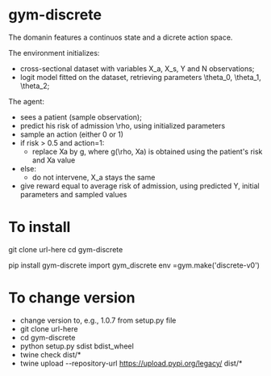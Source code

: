 # gym-discrete

The domanin features a continuos state and a dicrete action space.

The environment initializes:
- cross-sectional dataset with variables X_a, X_s, Y and N observations;
- logit model fitted on the dataset, retrieving parameters \theta_0, \theta_1, \theta_2;

The agent: 
- sees a patient (sample observation);
- predict his risk of admission \rho, using initialized parameters
- sample an action (either 0 or 1)
- if risk > 0.5 and action=1:
  - replace Xa by g, where g(\rho, Xa) is obtained using the patient's risk and Xa value
- else:
  - do not intervene, X_a stays the same
- give reward equal to average risk of admission, using predicted Y, initial parameters and sampled values


# To install
git clone url-here
cd gym-discrete

pip install gym-discrete
import gym_discrete
env =gym.make('discrete-v0')

# To change version
- change version to, e.g., 1.0.7 from setup.py file
- git clone url-here
- cd gym-discrete
- python setup.py sdist bdist_wheel
- twine check dist/*
- twine upload --repository-url https://upload.pypi.org/legacy/ dist/*
